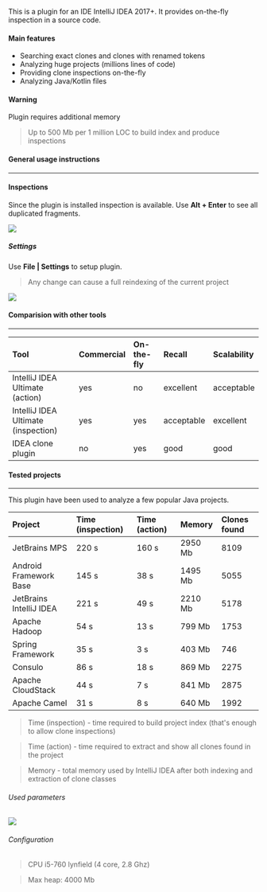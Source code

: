 This is a plugin for an IDE IntelliJ IDEA 2017+. 
It provides on-the-fly inspection in a source code.

#### Main features

- Searching exact clones and clones with renamed tokens
- Analyzing huge projects (millions lines of code)
- Providing clone inspections on-the-fly
- Analyzing Java/Kotlin files

#### Warning

Plugin requires additional memory

> Up to 500 Mb per 1 million LOC to build index and produce inspections 

#### General usage instructions
* * *

#### Inspections

Since the plugin is installed inspection is available. 
Use **Alt + Enter** to see all duplicated fragments.

![](https://github.com/suhininalex/IdeaClonePlugin/blob/gh-pages/images/inspection.png?raw=true)

##### Settings

Use **File \| Settings** to setup plugin.

> Any change can cause a full reindexing of the current project

![](https://github.com/suhininalex/IdeaClonePlugin/blob/gh-pages/images/find-configuration.png?raw=true)

#### Comparision with other tools
* * *

| Tool                                | Commercial | On-the-fly | Recall     | Scalability |
|:------------------------------------|:-----------|:-----------|:-----------|:------------|
| IntelliJ IDEA Ultimate (action)     | yes        | no         | excellent  | acceptable  |
| IntelliJ IDEA Ultimate (inspection) | yes        | yes        | acceptable | excellent   |
| IDEA clone plugin                   | no         | yes        | good       | good        |

<!---  
| PMD                                 | no         | no         | ?          | ?           |
| Checkstyle                          | no         | no         | ?          | ?           |
| Duplicate finder maven plugin       | no         | no         | ?          | ?           |

# ###### PMD

###### Checkstyle

###### Duplicate finder maven plugin

###### IntelliJ IDEA Ultimate

###### IDEA clone plugin

--->

#### Tested projects
* * *

This plugin have been used to analyze a few popular Java projects. 

| Project                 | Time (inspection) | Time (action) | Memory  | Clones found  |
|:------------------------|:------------------|:--------------|:--------|:--------------|
| JetBrains MPS           | 220 s             | 160 s         | 2950 Mb | 8109          |
| Android Framework Base  | 145 s             | 38 s          | 1495 Mb | 5055          |
| JetBrains IntelliJ IDEA | 221 s             | 49 s          | 2210 Mb | 5178          |
| Apache Hadoop           | 54 s              | 13 s          | 799 Mb  | 1753          |
| Spring Framework        | 35 s              | 3 s           | 403 Mb  | 746           |
| Consulo                 | 86 s              | 18 s          | 869 Mb  | 2275          |
| Apache CloudStack       | 44 s              | 7 s           | 841 Mb  | 2875          |
| Apache Camel            | 31 s              | 8 s           | 640 Mb  | 1992          |

> Time (inspection) - time required to build project index (that's enough to allow clone inspections)

> Time (action) - time required to extract and show all clones found in the project

> Memory - total memory used by IntelliJ IDEA after both indexing and extraction of clone classes 

###### Used parameters

![](https://github.com/suhininalex/IdeaClonePlugin/blob/gh-pages/images/test-configuration.png?raw=true)

###### Configuration

> CPU i5-760 lynfield (4 core, 2.8 Ghz) 

> Max heap: 4000 Mb
